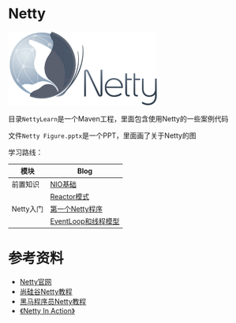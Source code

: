 # Netty

<img src="img/netty.png" height="150px" />

目录`NettyLearn`是一个Maven工程，里面包含使用Netty的一些案例代码

文件`Netty Figure.pptx`是一个PPT，里面画了关于Netty的图



学习路线：

| 模块      | Blog                                            |
| --------- | ----------------------------------------------- |
| 前置知识  | [NIO基础](./NIO基础.md)                         |
|           | [Reactor模式](./Reactor模式.md)                 |
| Netty入门 | [第一个Netty程序](./Netty入门.md)               |
|           | [EventLoop和线程模型](./EventLoop和线程模型.md) |





# 参考资料

- [Netty官网](https://netty.io/)
- [尚硅谷Netty教程](https://www.bilibili.com/video/BV1DJ411m7NR)
- [黑马程序员Netty教程](https://www.bilibili.com/video/BV1py4y1E7oA)
- [《Netty In Action》](https://book.douban.com/subject/24700704/)